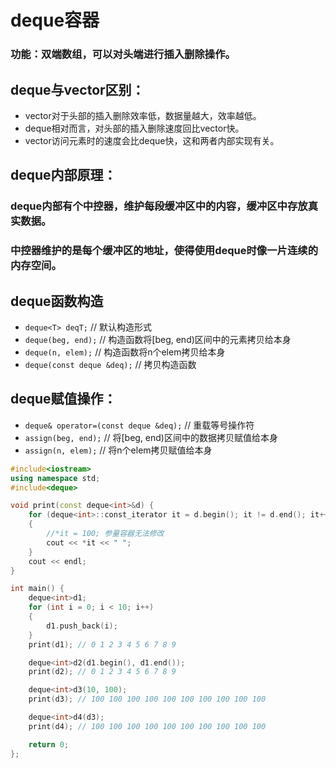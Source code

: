 # deque容器
### 功能：双端数组，可以对头端进行插入删除操作。

## deque与vector区别：
* vector对于头部的插入删除效率低，数据量越大，效率越低。
* deque相对而言，对头部的插入删除速度回比vector快。
* vector访问元素时的速度会比deque快，这和两者内部实现有关。

## deque内部原理：
### deque内部有个**中控器**，维护每段缓冲区中的内容，缓冲区中存放真实数据。
### 中控器维护的是每个缓冲区的地址，使得使用deque时像一片连续的内存空间。

## deque函数构造
* `deque<T> deqT;` // 默认构造形式
* `deque(beg, end);` // 构造函数将[beg, end)区间中的元素拷贝给本身
* `deque(n, elem);` // 构造函数将n个elem拷贝给本身
* `deque(const deque &deq);` // 拷贝构造函数

## deque赋值操作：
* `deque& operator=(const deque &deq);` // 重载等号操作符
* `assign(beg, end);` // 将[beg, end)区间中的数据拷贝赋值给本身
* `assign(n, elem);` // 将n个elem拷贝赋值给本身

```cpp
#include<iostream>
using namespace std;
#include<deque>

void print(const deque<int>&d) {
	for (deque<int>::const_iterator it = d.begin(); it != d.end(); it++)
	{
		//*it = 100; 参量容器无法修改
		cout << *it << " ";
	}
	cout << endl;
}

int main() {
	deque<int>d1;
	for (int i = 0; i < 10; i++)
	{
		d1.push_back(i);
	}
	print(d1); // 0 1 2 3 4 5 6 7 8 9

	deque<int>d2(d1.begin(), d1.end());
	print(d2); // 0 1 2 3 4 5 6 7 8 9

	deque<int>d3(10, 100);
	print(d3); // 100 100 100 100 100 100 100 100 100 100

	deque<int>d4(d3);
	print(d4); // 100 100 100 100 100 100 100 100 100 100

	return 0;
};
```